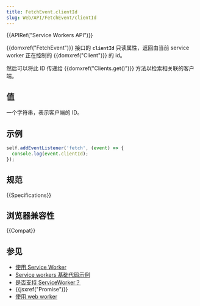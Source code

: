 ```yaml
---
title: FetchEvent.clientId
slug: Web/API/FetchEvent/clientId
---
```


{{APIRef("Service Workers API")}}

{{domxref("FetchEvent")}} 接口的 **`clientId`** 只读属性，返回由当前 service worker 正在控制的 {{domxref("Client")}} 的 id。

然后可以将此 ID 传递给 {{domxref("Clients.get()")}} 方法以检索相关联的客户端。

## 值

一个字符串，表示客户端的 ID。

## 示例

```js
self.addEventListener('fetch', (event) => {
  console.log(event.clientId);
});
```

## 规范

{{Specifications}}

## 浏览器兼容性

{{Compat}}

## 参见

- [使用 Service Worker](/zh-CN/docs/Web/API/Service_Worker_API/Using_Service_Workers)
- [Service workers 基础代码示例](https://github.com/mdn/dom-examples/tree/main/service-worker/simple-service-worker)
- [是否支持 ServiceWorker？](https://jakearchibald.github.io/isserviceworkerready/)
- {{jsxref("Promise")}}
- [使用 web worker](/zh-CN/docs/Web/API/Web_Workers_API/Using_web_workers)
